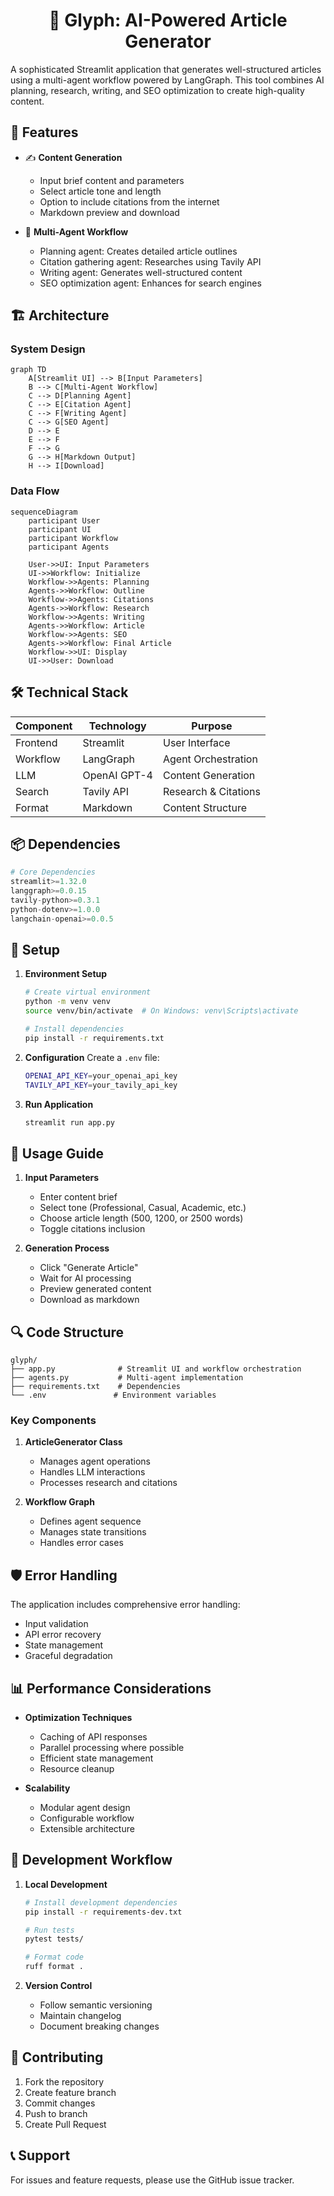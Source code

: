 <h1 align="center">📝 Glyph: AI-Powered Article Generator</h1>

A sophisticated Streamlit application that generates well-structured articles using a multi-agent workflow powered by LangGraph. This tool combines AI planning, research, writing, and SEO optimization to create high-quality content.

## 🚀 Features

- ✍️ **Content Generation**
  - Input brief content and parameters
  - Select article tone and length
  - Option to include citations from the internet
  - Markdown preview and download

- 🤖 **Multi-Agent Workflow**
  - Planning agent: Creates detailed article outlines
  - Citation gathering agent: Researches using Tavily API
  - Writing agent: Generates well-structured content
  - SEO optimization agent: Enhances for search engines

## 🏗️ Architecture

### System Design

```mermaid
graph TD
    A[Streamlit UI] --> B[Input Parameters]
    B --> C[Multi-Agent Workflow]
    C --> D[Planning Agent]
    C --> E[Citation Agent]
    C --> F[Writing Agent]
    C --> G[SEO Agent]
    D --> E
    E --> F
    F --> G
    G --> H[Markdown Output]
    H --> I[Download]
```

### Data Flow

```mermaid
sequenceDiagram
    participant User
    participant UI
    participant Workflow
    participant Agents
    
    User->>UI: Input Parameters
    UI->>Workflow: Initialize
    Workflow->>Agents: Planning
    Agents->>Workflow: Outline
    Workflow->>Agents: Citations
    Agents->>Workflow: Research
    Workflow->>Agents: Writing
    Agents->>Workflow: Article
    Workflow->>Agents: SEO
    Agents->>Workflow: Final Article
    Workflow->>UI: Display
    UI->>User: Download
```

## 🛠️ Technical Stack

| Component | Technology | Purpose |
|-----------|------------|---------|
| Frontend | Streamlit | User Interface |
| Workflow | LangGraph | Agent Orchestration |
| LLM | OpenAI GPT-4 | Content Generation |
| Search | Tavily API | Research & Citations |
| Format | Markdown | Content Structure |

## 📦 Dependencies

```python
# Core Dependencies
streamlit>=1.32.0
langgraph>=0.0.15
tavily-python>=0.3.1
python-dotenv>=1.0.0
langchain-openai>=0.0.5
```

## 🔧 Setup

1. **Environment Setup**
   ```bash
   # Create virtual environment
   python -m venv venv
   source venv/bin/activate  # On Windows: venv\Scripts\activate
   
   # Install dependencies
   pip install -r requirements.txt
   ```

2. **Configuration**
   Create a `.env` file:
   ```bash
   OPENAI_API_KEY=your_openai_api_key
   TAVILY_API_KEY=your_tavily_api_key
   ```

3. **Run Application**
   ```bash
   streamlit run app.py
   ```

## 🎯 Usage Guide

1. **Input Parameters**
   - Enter content brief
   - Select tone (Professional, Casual, Academic, etc.)
   - Choose article length (500, 1200, or 2500 words)
   - Toggle citations inclusion

2. **Generation Process**
   - Click "Generate Article"
   - Wait for AI processing
   - Preview generated content
   - Download as markdown

## 🔍 Code Structure

```
glyph/
├── app.py              # Streamlit UI and workflow orchestration
├── agents.py           # Multi-agent implementation
├── requirements.txt    # Dependencies
└── .env               # Environment variables
```

### Key Components

1. **ArticleGenerator Class**
   - Manages agent operations
   - Handles LLM interactions
   - Processes research and citations

2. **Workflow Graph**
   - Defines agent sequence
   - Manages state transitions
   - Handles error cases

## 🛡️ Error Handling

The application includes comprehensive error handling:
- Input validation
- API error recovery
- State management
- Graceful degradation

## 📊 Performance Considerations

- **Optimization Techniques**
  - Caching of API responses
  - Parallel processing where possible
  - Efficient state management
  - Resource cleanup

- **Scalability**
  - Modular agent design
  - Configurable workflow
  - Extensible architecture

## 🔄 Development Workflow

1. **Local Development**
   ```bash
   # Install development dependencies
   pip install -r requirements-dev.txt
   
   # Run tests
   pytest tests/
   
   # Format code
   ruff format .
   ```

2. **Version Control**
   - Follow semantic versioning
   - Maintain changelog
   - Document breaking changes

## 🤝 Contributing

1. Fork the repository
2. Create feature branch
3. Commit changes
4. Push to branch
5. Create Pull Request

## 📞 Support

For issues and feature requests, please use the GitHub issue tracker. 